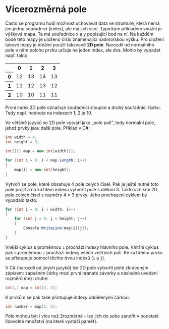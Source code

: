 # Vícerozměrná pole

Často se programu hodí možnost uchovávat data ve struktuře, která nemá jen jednu souřadnici (index), ale má jich více. Typickým příkladem využití je výšková mapa. Ta má souřadnice x a y popisující bod na ní. Na každém bodě této mapy je uloženo číslo znamenající nadmořskou výšku. Pro uložení takové mapy je ideální použít takzvané **2D pole**. Narozdíl od normálního pole v něm polohu prvku určuje ne jeden index, ale dva. Mohlo by vypadat např. takto:

<table>
<tr><th></th><th>0</th><th>1</th><th>2</th><th>3</th></tr>
<tr><th>0</th><td>12</td><td>13</td><td>14</td><td>13</td></tr>
<tr><th>1</th><td>11</td><td>12</td><td>13</td><td>12</td></tr>
<tr><th>2</th><td>10</td><td>10</td><td>11</td><td>11</td></tr>
</table>

První index 2D pole označuje souřadnici sloupce a druhý souřadnici řádku. Tedy např. hodnota na indexech 1; 2 je 10.

Ve většině jazyků se 2D pole vytváří jako „pole polí“, tedy normální pole, jehož prvky jsou další pole. Příklad v C#:

```csharp
int width = 4;
int height = 3;

int[][] map = new int[width][];

for (int i = 0; i < map.Length; i++)
{
    map[i] = new int[height];
}
```

Vytvoří se pole, které obsahuje 4 pole celých čísel. Pak je ještě nutné toto pole projít a na každém indexu vytvořit pole s délkou 3. Takto vznikne 2D pole celých čísel s rozměry 4 × 3 prvky. Jeho procházení cyklem by vypadalo takto:

```csharp
for (int i = 0; i < width; i++)
{
    for (int j = 0; j < height; j++)
    {
        Console.WriteLine(map[i][j]);
    }
}
```

Vnější cyklus s proměnnou `i` prochází indexy hlavního pole. Vnitřní cyklus pak s proměnnou `j` prochází indexy všech vnitřních polí. Ke každému prvku se přistupuje pomocí těchto dvou indexů (`i` a `j`).

V C# (narozdíl od jiných jazyků) lze 2D pole vytvořit ještě zkráceným zápisem: zapsáním čárky mezi první hranaté závorky a následné uvedení rozměrů mezi druhé:

```csharp
int[,] map = int[4, 3];
```

K prvkům se pak také přistupuje indexy oddělenými čárkou:

```csharp
int number = map[1, 2];
```

Pole mohou být i více než 2rozměrná – lze jich do sebe zanořit v podstatě libovolné množství (na které vystačí paměť).
